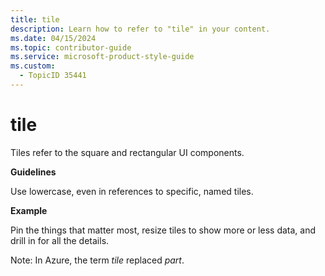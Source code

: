 ```yaml
---
title: tile
description: Learn how to refer to "tile" in your content.
ms.date: 04/15/2024
ms.topic: contributor-guide
ms.service: microsoft-product-style-guide
ms.custom:
  - TopicID 35441
---
```



# tile

Tiles refer to the square and rectangular UI components.

**Guidelines**

Use lowercase, even in references to specific, named tiles.

**Example**

Pin the things that matter most, resize tiles to show more or less data, and drill in for all the details.

Note: In Azure, the term *tile* replaced *part*.